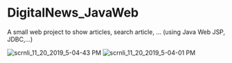 # DigitalNews_JavaWeb
A small web project to show articles, search article, ... (using Java Web JSP, JDBC,...)

![scrnli_11_20_2019_5-04-43 PM](https://user-images.githubusercontent.com/39472745/69229429-fa087380-0bb7-11ea-808b-2d7c13b860b0.png)
![scrnli_11_20_2019_5-04-01 PM](https://user-images.githubusercontent.com/39472745/69229430-fa087380-0bb7-11ea-9c53-cdfb85f012ac.png)
